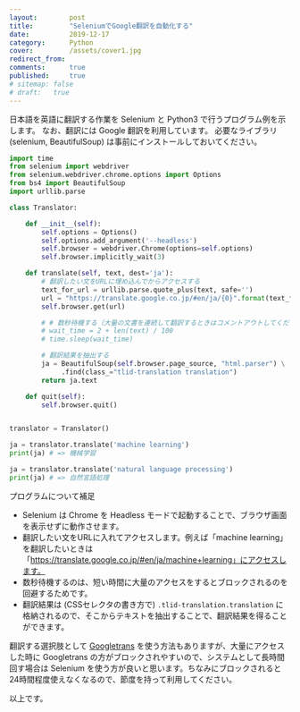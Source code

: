 ```yaml
---
layout:        post
title:         "SeleniumでGoogle翻訳を自動化する"
date:          2019-12-17
category:      Python
cover:         /assets/cover1.jpg
redirect_from:
comments:      true
published:     true
# sitemap: false
# draft:   true
---
```


日本語を英語に翻訳する作業を Selenium と Python3 で行うプログラム例を示します。
なお、翻訳には Google 翻訳を利用しています。
必要なライブラリ (selenium, BeautifulSoup) は事前にインストールしておいてください。

```python
import time
from selenium import webdriver
from selenium.webdriver.chrome.options import Options
from bs4 import BeautifulSoup
import urllib.parse

class Translator:

    def __init__(self):
        self.options = Options()
        self.options.add_argument('--headless')
        self.browser = webdriver.Chrome(options=self.options)
        self.browser.implicitly_wait(3)

    def translate(self, text, dest='ja'):
        # 翻訳したい文をURLに埋め込んでからアクセスする
        text_for_url = urllib.parse.quote_plus(text, safe='')
        url = "https://translate.google.co.jp/#en/ja/{0}".format(text_for_url)
        self.browser.get(url)

        # # 数秒待機する（大量の文書を連続して翻訳するときはコメントアウトしてください）
        # wait_time = 2 + len(text) / 100
        # time.sleep(wait_time)

        # 翻訳結果を抽出する
        ja = BeautifulSoup(self.browser.page_source, "html.parser") \
             .find(class_="tlid-translation translation")
        return ja.text

    def quit(self):
        self.browser.quit()


translator = Translator()

ja = translator.translate('machine learning')
print(ja) # => 機械学習

ja = translator.translate('natural language processing')
print(ja) # => 自然言語処理
```

プログラムについて補足

- Selenium は Chrome を Headless モードで起動することで、ブラウザ画面を表示せずに動作させます。
- 翻訳したい文をURLに入れてアクセスします。例えば「machine learning」を翻訳したいときは「https://translate.google.co.jp/#en/ja/machine+learning」にアクセスします。
- 数秒待機するのは、短い時間に大量のアクセスをするとブロックされるのを回避するためです。
- 翻訳結果は (CSSセレクタの書き方で) `.tlid-translation.translation` に格納されるので、そこからテキストを抽出することで、翻訳結果を得ることができます。

翻訳する選択肢として [Googletrans](https://github.com/ssut/py-googletrans) を使う方法もありますが、大量にアクセスした時に Googletrans の方がブロックされやすいので、システムとして長時間回す場合は Selenium を使う方が良いと思います。ちなみにブロックされると24時間程度使えなくなるので、節度を持って利用してください。

以上です。
